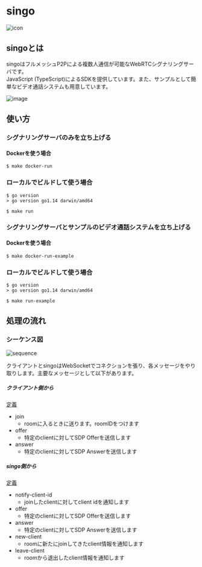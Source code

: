 # singo

![icon](https://user-images.githubusercontent.com/29294540/81082118-cdf66a00-8f2d-11ea-97a8-eb31e6c2fe8c.jpg)

## singoとは

singoはフルメッシュP2Pによる複数人通信が可能なWebRTCシグナリングサーバです。  
JavaScript (TypeScript)によるSDKを提供しています。また、サンプルとして簡単なビデオ通話システムも用意しています。

![image](https://user-images.githubusercontent.com/29294540/81088076-752acf80-8f35-11ea-8f82-b320352e3a21.png)

## 使い方

### シグナリングサーバのみを立ち上げる

#### Dockerを使う場合

```
$ make docker-run
```

### ローカルでビルドして使う場合

```
$ go version
> go version go1.14 darwin/amd64

$ make run
```

### シグナリングサーバとサンプルのビデオ通話システムを立ち上げる

#### Dockerを使う場合

```
$ make docker-run-example
```

### ローカルでビルドして使う場合

```
$ go version
> go version go1.14 darwin/amd64

$ make run-example
```

## 処理の流れ

### シーケンス図

![sequence](https://github.com/tockn/singo/blob/master/sequence.png?raw=true)

クライアントとsingoはWebSocketでコネクションを張り、各メッセージをやり取りします。主要なメッセージとして以下があります。

##### クライアント側から

[定義](https://github.com/tockn/singo/blob/master/handler/message.go)

- join
  - roomに入るときに送ります。roomIDをつけます
- offer
  - 特定のclientに対してSDP Offerを送信します
- answer
  - 特定のclientに対してSDP Answerを送信します

##### singo側から

[定義](https://github.com/tockn/singo/blob/master/model/message.go)

- notify-client-id
  - joinしたclientに対してclient idを通知します
- offer
  - 特定のclientに対してSDP Offerを送信します
- answer
  - 特定のclientに対してSDP Answerを送信します
- new-client
  - roomに新たにjoinしてきたclient情報を通知します
- leave-client
  - roomから退出したclient情報を通知します
